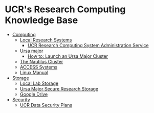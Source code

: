 # UCR's Research Computing Knowledge Base #

* [Computing]()
    * [Local Research Systems]()
        * [UCR Research Computing System Administration Service](UCR_Research_Computing_System_Administration_Service.md)
    * [Ursa major](Ursa_Major.md)
        * [How to: Launch an Ursa Major Cluster](How_To_Launch_a_Ursa_Major_Cluster.md)
    * [The Nautilus Cluster](The_Nautilus_Cluster.md)
    * [ACCESS Systems](ACCESS_Systems.md)
    * [Linux Manual](Linux_Manual.md)
* [Storage]()
    * [Local Lab Storage](Local_Lab_Storage.md)
    * [Ursa Major Secure Research Storage](Ursa_Major_Secure_Research_Storage.md)
    * [Google Drive](Google_Drive.md)
* [Security]()
    * [UCR Data Security Plans](UCR_Data_Security_Plans.md)